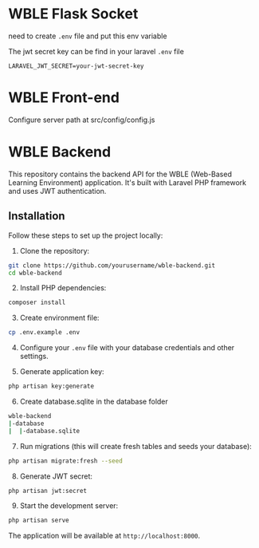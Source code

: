 # WBLE Flask Socket
need to create ```.env``` file and put this env variable

The jwt secret key can be find in your laravel ```.env``` file

```LARAVEL_JWT_SECRET=your-jwt-secret-key```

## 


# WBLE Front-end
Configure server path at src/config/config.js

# WBLE Backend

This repository contains the backend API for the WBLE (Web-Based Learning Environment) application. It's built with Laravel PHP framework and uses JWT authentication.

## Installation

Follow these steps to set up the project locally:

1. Clone the repository:
```bash
git clone https://github.com/yourusername/wble-backend.git
cd wble-backend
```

2. Install PHP dependencies:
```bash
composer install
```

3. Create environment file:
```bash
cp .env.example .env
```

4. Configure your `.env` file with your database credentials and other settings.

5. Generate application key:
```bash
php artisan key:generate
```

6. Create database.sqlite in the database folder
```bash
wble-backend
|-database
|  |-database.sqlite
```

7. Run migrations (this will create fresh tables and seeds your database):
```bash
php artisan migrate:fresh --seed
```

8. Generate JWT secret:
```bash
php artisan jwt:secret
```

9. Start the development server:
```bash
php artisan serve
```

The application will be available at `http://localhost:8000`.
